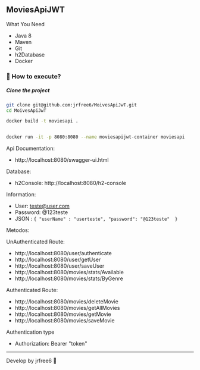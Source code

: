 ## MoviesApiJWT

 What You Need
* Java 8 
* Maven  
* Git
* h2Database
* Docker

### 🔖 How to execute?

##### Clone the project

```sh
git clone git@github.com:jrfree6/MoivesApiJwT.git
cd MoivesApiJwT

docker build -t moviesapi .


docker run -it -p 8080:8080 --name moviesapijwt-container moviesapi

```


Api Documentation:
* http://localhost:8080/swagger-ui.html

Database:
* h2Console: http://localhost:8080/h2-console

Information:
* User: teste@user.com
* Password: @123teste
* JSON :
` {
	"userName" : "userteste",
	"password": "@123teste"	
}
`

Metodos:

UnAuthenticated Route:
 * http://localhost:8080/user/authenticate
 * http://localhost:8080/user/getUser
 * http://localhost:8080/user/saveUser     
 * http://localhost:8080/movies/stats/Available
 * http://localhost:8080/movies/stats/ByGenre
 
Authenticated Route:
* http://localhost:8080/movies/deleteMovie
* http://localhost:8080/movies/getAllMovies
* http://localhost:8080/movies/getMovie
* http://localhost:8080/movies/saveMovie
 
Authentication type
* Authorization: Bearer "token"

---

Develop by jrfree6 :wave:
